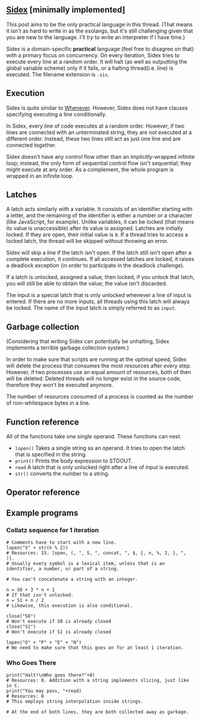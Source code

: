 ## [Sidex](https://github.com/A-ee/Sidex) [minimally implemented]
This post aims to be the only practical language in this thread. (That means it isn't as hard to write in as the esolangs, but it's still challenging given that you are new to the language. I'll *try* to write an interpreter if I have time.)

Sidex is a domain-specific **practical** language (feel free to disagree on that) with a primary focus on concurrency. On every iteration, Sidex tries to execute every line at a random order. It will halt (as well as outputting the global variable scheme) only if it fails, or a halting thread(i.e. line) is executed. The filename extension is `.six`.

## Execution
Sidex is quite similar to [Whenever](https://www.dangermouse.net/esoteric/whenever.html). However, Sidex does not have clauses specifying executing a line conditionally.

In Sidex, every line of code executes at a random order. However, if two lines are connected with an unterminated string, they are not executed at a different order. Instead, these two lines still act as just one line and are connected together.

Sidex doesn't have any control flow other than an implicitly-wrapped infinite loop; instead, the only form of sequential control flow isn't sequential; they might execute at any order. As a complement, the whole program is wrapped in an infinite loop.

## Latches

A latch acts similarly with a variable. It consists of an identifier starting with a letter, and the remaining of the identifier is either a number or a character (like JavaScript, for example). Unlike variables, it can be locked (that means its value is unaccessible) after its value is assigned. Latches are initially locked. If they are open, their initial value is `0`. If a thread tries to access a locked latch, the thread will be skipped without throwing an error.

Sidex will skip a line if the latch isn't open. If the latch still isn't open after a complete execution, it continues. If all accessed latches are locked, it raises a deadlock exception (in order to participate in the deadlock challenge).

If a latch is unlocked, assigned a value, then locked, if you unlock that latch, you will still be able to obtain the value; the value isn't discarded.

The input is a special latch that is only unlocked whenever a line of input is entered. If there are no more inputs, all threads using this latch will always be locked. The name of the input latch is simply referred to as `input`.

## Garbage collection
(Considering that writing Sidex can potentially be unhalting, Sidex implements a terrible garbage collection system.)

In order to make sure that scripts are running at the optimal speed, Sidex will delete the process that consumes the most resources after every step. However, if two processes use an equal amount of resources, both of then will be deleted. Deleted threads will no longer exist in the source code, therefore they won't be executed anymore.

The number of resources consumed of a process is counted as the number of non-whitespace bytes in a line.
## Function reference
All of the functions take one single operand. These functions can nest.

* <code>lopen()</code> Takes a single string as an operand. It tries to open the latch that is specified in the string.
* <code>print()</code> Prints the body expression to STDOUT.
* <code>read</code> A latch that is only unlocked right after a line of input is executed.
* <code>str()</code> converts the number to a string.

## Operator reference
## Example programs
### Collatz sequence for 1 iteration
```
# Comments have to start with a new line.
lopen("S" + str(n % 2))
# Resources: 15. [open, (, ", S, ", concat, ", $, {, n, %, 2, }, ", )].
# Usually every symbol is a lexical item, unless that is an identifier, a number, or part of a string.

# You can't concatenate a string with an integer.

n = S0 + 3 * n + 1
# If that isn't unlocked.
n = S1 + n / 2
# Likewise, this execution is also conditional.

close("S0")
# Won't execute if S0 is already closed
close("S1")
# Won't execute if S1 is already closed

lopen("O" + "P" + "E" + "N")
# We need to make sure that this goes on for at least 1 iteration.
```
### Who Goes There
```
print("Halt!\nWho goes there?"+0)
# Resources: 8. Addition with a string implements slicing, just like in C.
print("You may pass, "+read)
# Resources: 8
# This employs string interpolation inside strings.

# At the end of both lines, they are both collected away as garbage.
```
